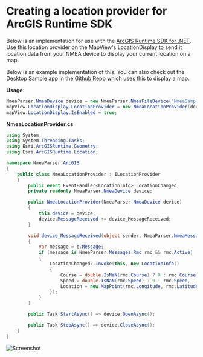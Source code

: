 # Creating a location provider for ArcGIS Runtime SDK

Below is an implementation for use with the [ArcGIS Runtime SDK for .NET](http://developers.arcgis.com/net). Use this location provider on the MapView's LocationDisplay to send it location data from your NMEA device to display your current location on a map.

Below is an example implementation of this.
You can also check out the Desktop Sample app in the [Github Repo]( https://github.com/dotMorten/NmeaParser/blob/main/src/SampleApp.WinDesktop/NmeaProvider.cs) which uses this to display a map.

**Usage:**
```csharp
NmeaParser.NmeaDevice device = new NmeaParser.NmeaFileDevice("NmeaSampleData.txt");
mapView.LocationDisplay.LocationProvider = new NmeaLocationProvider(device);
mapView.LocationDisplay.IsEnabled = true;
```

**NmeaLocationProvider.cs**
```csharp
using System;
using System.Threading.Tasks;
using Esri.ArcGISRuntime.Geometry;
using Esri.ArcGISRuntime.Location;

namespace NmeaParser.ArcGIS
{
    public class NmeaLocationProvider : ILocationProvider
    {
        public event EventHandler<LocationInfo> LocationChanged;
        private readonly NmeaParser.NmeaDevice device;

        public NmeaLocationProvider(NmeaParser.NmeaDevice device)
        {
            this.device = device;
            device.MessageReceived += device_MessageReceived;
        }

        void device_MessageReceived(object sender, NmeaParser.NmeaMessageReceivedEventArgs e)
        {
            var message = e.Message;
            if (message is NmeaParser.Messages.Rmc rmc && rmc.Active)
            {
                LocationChanged?.Invoke(this, new LocationInfo()
                {
                    Course = double.IsNaN(rmc.Course) ? 0 : rmc.Course, // Current ArcGIS Runtime limitation that course can't be NaN
                    Speed = double.IsNaN(rmc.Speed) ? 0 : rmc.Speed,
                    Location = new MapPoint(rmc.Longitude, rmc.Latitude, SpatialReferences.Wgs84)
                });
            }
        }

        public Task StartAsync() => device.OpenAsync();

        public Task StopAsync() => device.CloseAsync();
    }
}

```

![Screenshot](https://user-images.githubusercontent.com/1378165/73328707-95990e80-420f-11ea-85a7-43149e29bd21.png)
